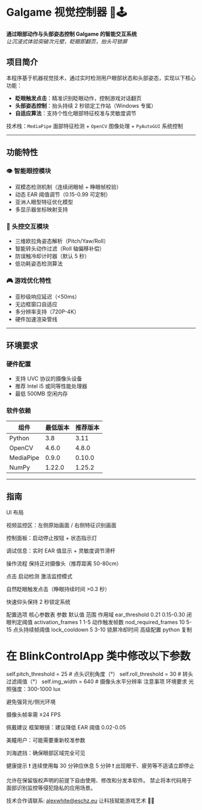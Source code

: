 # Galgame 视觉控制器 👀🕹️

**通过眼部动作与头部姿态控制 Galgame 的智能交互系统**  
*让沉浸式体验突破次元壁，眨眼即翻页，抬头可锁屏*



## 项目简介

本程序基于机器视觉技术，通过实时检测用户眼部状态和头部姿态，实现以下核心功能：
- **眨眼触发点击**：精准识别眨眼动作，控制游戏对话翻页
- **头部姿态控制**：抬头持续 2 秒锁定工作站（Windows 专属）
- **自适应算法**：支持个性化眼部特征校准与灵敏度调节

技术栈：`MediaPipe` 面部特征检测 + `OpenCV` 图像处理 + `PyAutoGUI` 系统控制


---

## 功能特性

### 👁️ 智能眼控模块
- 双模态检测机制（连续闭眼帧 + 睁眼帧校验）
- 动态 EAR 阈值调节（0.15-0.99 可定制）
- 亚洲人眼型特征优化模型
- 多显示器坐标映射支持

### 🤖 头控交互模块
- 三维欧拉角姿态解析（Pitch/Yaw/Roll）
- 智能转头动作过滤（Roll 轴偏移补偿）
- 防误触冷却计时器（默认 5 秒）
- 低功耗姿态检测算法

### 🎮 游戏优化特性
- 亚秒级响应延迟（<50ms）
- 无边框窗口自适应
- 多分辨率支持（720P-4K）
- 硬件加速渲染管线

---

## 环境要求

### 硬件配置
- 支持 UVC 协议的摄像头设备
- 推荐 Intel i5 或同等性能处理器
- 最低 500MB 空闲内存

### 软件依赖
| 组件              | 最低版本   | 推荐版本   |
|-------------------|------------|------------|
| Python            | 3.8        | 3.11       |
| OpenCV            | 4.6.0      | 4.8.0      |
| MediaPipe         | 0.9.0      | 0.10.0     |
| NumPy             | 1.22.0     | 1.25.2     |

---

## 指南


UI 布局

视频监控区：左侧原始画面 / 右侧特征识别画面

控制面板：启动停止按钮 + 状态指示灯

调试信息：实时 EAR 值显示 + 灵敏度调节滑杆

操作流程
保持正对摄像头（推荐距离 50-80cm）

点击 启动检测 激活监控模式

自然眨眼触发点击（睁眼持续时间 >0.3 秒）

快速仰头保持 2 秒锁定系统

配置选项
核心参数表
参数	默认值	范围	作用域
ear_threshold	0.21	0.15-0.30	闭眼判定阈值
activation_frames	1	1-5	动作触发帧数
nod_required_frames	10	5-15	点头持续帧阈值
lock_cooldown	5	3-10	锁屏冷却时间
高级配置
python
复制
# 在 BlinkControlApp 类中修改以下参数
self.pitch_threshold = 25     # 点头识别角度（°）
self.roll_threshold = 30      # 转头过滤阈值（°）
self.img_width = 640          # 摄像头水平分辨率
注意事项
环境要求
光照强度：300-1000 lux

避免强背光/侧光环境

摄像头帧率需 ≥24 FPS

佩戴建议
框架眼镜：建议降低 EAR 阈值 0.02-0.05

美瞳用户：可能需要重新校准参数

刘海遮挡：确保眼部区域完全可见

健康提示
❗ 连续使用每 30 分钟应休息 5 分钟
❗ 出现眼干、疲劳等不适请立即停止


允许在保留版权声明的前提下自由使用、修改和分发本软件。
禁止将本代码用于面部识别监控等侵犯隐私的应用场景。

技术合作请联系: alexwhite@eschz.eu
让科技赋能游戏艺术 🎨✨

